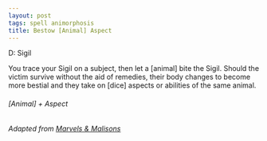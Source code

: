 ```yaml
---
layout: post
tags: spell animorphosis
title: Bestow [Animal] Aspect
---
```


D: Sigil

You trace your Sigil on a subject, then let a [animal] bite the Sigil. Should the victim survive without the aid of remedies, their body changes to become more bestial and they take on [dice] aspects or abilities of the same animal.

###### *[Animal] + Aspect*

###### Adapted from [Marvels & Malisons](https://www.exaltedfuneral.com/products/marvel-malisons)
